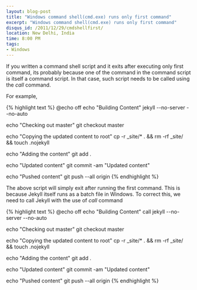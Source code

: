 ```yaml
---
layout: blog-post
title: "Windows command shell(cmd.exe) runs only first command"
excerpt: "Windows command shell(cmd.exe) runs only first command"
disqus_id: /2011/12/29/cmdshellfirst/
location: New Delhi, India
time: 8:00 PM
tags:
- Windows
---
```


If you written a command shell script and it exits after executing only first command, its probably because one of the command in the
command script is itself a command script. In that case, such script needs to be called using the *call* command.

For example,

{% highlight text %}
@echo off
echo "Building Content"
jekyll --no-server --no-auto

echo "Checking out master"
git checkout master


echo "Copying the updated content to root"
cp -r _site/* . && rm -rf _site/ && touch .nojekyll

echo "Adding the content"
git add .

echo "Updated content"
git commit -am "Updated content"

echo "Pushed content"
git push --all origin
{% endhighlight %}

The above script will simply exit after running the first command. This is because Jekyll itself runs as a batch file in Windows. To correct this, we need to call Jekyll with the use of *call* command

{% highlight text %}
@echo off
echo "Building Content"
call jekyll --no-server --no-auto

echo "Checking out master"
git checkout master


echo "Copying the updated content to root"
cp -r _site/* . && rm -rf _site/ && touch .nojekyll

echo "Adding the content"
git add .

echo "Updated content"
git commit -am "Updated content"

echo "Pushed content"
git push --all origin
{% endhighlight %}